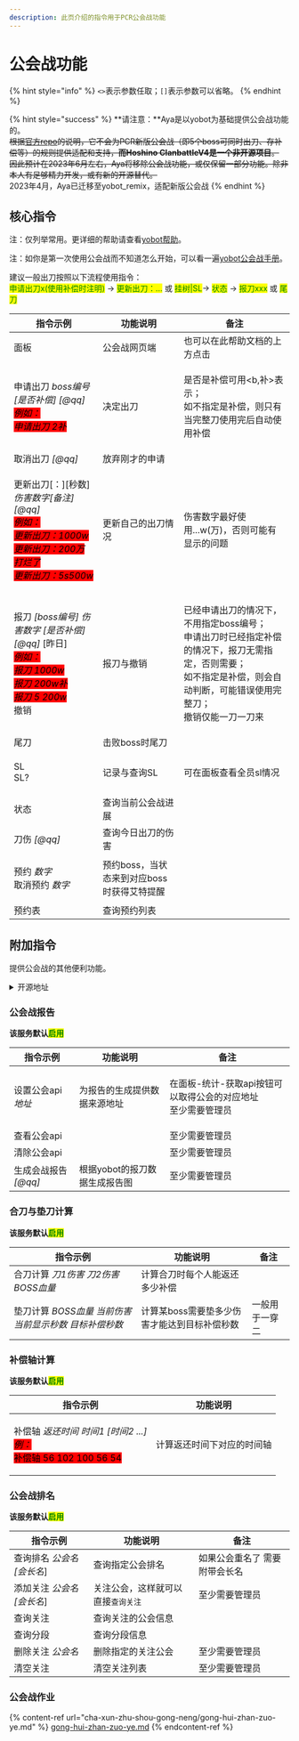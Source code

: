 ```yaml
---
description: 此页介绍的指令用于PCR公会战功能
---
```


# 公会战功能

{% hint style="info" %}
`<>`表示参数任取；`[]`表示参数可以省略。
{% endhint %}

{% hint style="success" %}
**请注意：**Aya是以yobot为基础提供公会战功能的。\
~~根据~~[~~官方repo~~](https://github.com/yuudi/yobot)~~的说明，它不会为PCR新版公会战（即5个boss可同时出刀、存补偿等）的规则提供适配和支持，**而Hoshino ClanbattleV4是一个非开源项目**。~~\
~~因此预计在2023年6月左右，Aya将移除公会战功能，或仅保留一部分功能。除非本人有足够精力开发，或有新的开源替代。~~\
2023年4月，Aya已迁移至yobot\_remix，适配新版公会战
{% endhint %}

## 核心指令

注：仅列举常用。更详细的帮助请查看[yobot帮助](https://madoka.fun/help/)。

注：如你是第一次使用公会战而不知道怎么开始，可以看一遍[yobot公会战手册](https://madoka.fun/manual)。

建议一般出刀按照以下流程使用指令：\
<mark style="color:green;">申请出刀x(使用补偿时注明)</mark> -> <mark style="color:green;">更新出刀：...</mark> 或 <mark style="color:green;">挂树|SL</mark>-> <mark style="color:green;">状态</mark> -> <mark style="color:green;">报刀xxx</mark> 或 <mark style="color:green;">尾刀</mark>

| 指令示例                                                                                                                                                                                                                                                                                                                          | 功能说明                      | 备注                                                                                                      |
| ----------------------------------------------------------------------------------------------------------------------------------------------------------------------------------------------------------------------------------------------------------------------------------------------------------------------------- | ------------------------- | ------------------------------------------------------------------------------------------------------- |
| 面板                                                                                                                                                                                                                                                                                                                            | 公会战网页端                    | 也可以在此帮助文档的上方点击                                                                                          |
| <p>申请出刀 <em>boss编号</em> <em>[是否补偿] [@qq]</em><br><em><mark style="background-color:red;">例如：</mark></em><br><em><mark style="background-color:red;">申请出刀 2补</mark></em></p>                                                                                                                                                   | 决定出刀                      | <p>是否是补偿可用&#x3C;b,补>表示；<br>如不指定是补偿，则只有当完整刀使用完后自动使用补偿</p>                                                |
| 取消出刀 _\[@qq]_                                                                                                                                                                                                                                                                                                                 | 放弃刚才的申请                   |                                                                                                         |
| <p>更新出刀[：][秒数]<em>伤害数字[备注] [@qq]</em><br><em><mark style="background-color:red;">例如：</mark></em><br><em><mark style="background-color:red;">更新出刀：1000w</mark></em><br><em><mark style="background-color:red;">更新出刀：200万 打烂了</mark></em><br><em><mark style="background-color:red;">更新出刀：5s500w</mark></em></p>                | 更新自己的出刀情况                 | 伤害数字最好使用...w(万)，否则可能有显示的问题                                                                              |
| <p>报刀 <em>[boss编号]</em> <em>伤害数字 [是否补偿] [@qq]</em> [昨日]<br><em><mark style="background-color:red;">例如：</mark></em><br><em><mark style="background-color:red;">报刀 1000w</mark></em><br><em><mark style="background-color:red;">报刀 200w补</mark></em><br><em><mark style="background-color:red;">报刀 5 200w</mark></em><br>撤销</p> | 报刀与撤销                     | <p>已经申请出刀的情况下，不用指定boss编号；<br>申请出刀时已经指定补偿的情况下，报刀无需指定，否则需要；<br>如不指定是补偿，则会自动判断，可能错误使用完整刀；<br>撤销仅能一刀一刀来</p> |
| 尾刀                                                                                                                                                                                                                                                                                                                            | 击败boss时尾刀                 |                                                                                                         |
| <p>SL<br>SL?</p>                                                                                                                                                                                                                                                                                                              | 记录与查询SL                   | 可在面板查看全员sl情况                                                                                            |
| 状态                                                                                                                                                                                                                                                                                                                            | 查询当前公会战进展                 |                                                                                                         |
| 刀伤 _\[@qq]_                                                                                                                                                                                                                                                                                                                   | 查询今日出刀的伤害                 |                                                                                                         |
| <p>预约 <em>数字</em><br>取消预约 <em>数字</em></p>                                                                                                                                                                                                                                                                                     | 预约boss，当状态来到对应boss时获得艾特提醒 |                                                                                                         |
| 预约表                                                                                                                                                                                                                                                                                                                           | 查询预约列表                    |                                                                                                         |

## 附加指令

提供公会战的其他便利功能。

<details>

<summary>开源地址</summary>

公会战报告：[https://github.com/zyujs/clanbattle\_report](https://github.com/zyujs/clanbattle\_report)

公会战排名：[https://github.com/zyujs/clanbattle\_rank](https://github.com/zyujs/clanbattle\_rank)

补偿轴计算器：[https://github.com/OREOCODEDEV/pcr\_time\_calculator](https://github.com/OREOCODEDEV/pcr\_time\_calculator)

</details>

### 公会战报告

**该服务默认**<mark style="color:green;">**启用**</mark>

| 指令示例            | 功能说明              | 备注                                          |
| --------------- | ----------------- | ------------------------------------------- |
| 设置公会api _地址_    | 为报告的生成提供数据来源地址    | <p>在面板-统计-获取api按钮可以取得公会的对应地址<br>至少需要管理员</p> |
| 查看公会api         |                   | 至少需要管理员                                     |
| 清除公会api         |                   | 至少需要管理员                                     |
| 生成会战报告 _\[@qq]_ | 根据yobot的报刀数据生成报告图 | 至少需要管理员                                     |

### 合刀与垫刀计算

**该服务默认**<mark style="color:green;">**启用**</mark>

| 指令示例                                 | 功能说明                     | 备注      |
| ------------------------------------ | ------------------------ | ------- |
| 合刀计算 _刀1伤害_ _刀2伤害_ _BOSS血量_          | 计算合刀时每个人能返还多少补偿          |         |
| 垫刀计算 _BOSS血量_ _当前伤害_ _当前显示秒数 目标补偿秒数_ | 计算某boss需要垫多少伤害才能达到目标补偿秒数 | 一般用于一穿二 |

### **补偿轴计算**

**该服务默认**<mark style="color:green;">**启用**</mark>

| 指令示例                                                                                                                                                                                  | 功能说明          |
| ------------------------------------------------------------------------------------------------------------------------------------------------------------------------------------- | ------------- |
| <p>补偿轴 <em>返还时间</em> <em>时间1</em> <em>[时间2 ...]</em><br><em><mark style="background-color:red;">例：</mark></em><br><mark style="background-color:red;">补偿轴 56 102 100 56 54</mark></p> | 计算返还时间下对应的时间轴 |

### 公会战排名

**该服务默认**<mark style="color:green;">**启用**</mark>

| 指令示例                | 功能说明               | 备注              |
| ------------------- | ------------------ | --------------- |
| 查询排名 _公会名_ _\[会长名_] | 查询指定公会排名           | 如果公会重名了 需要附带会长名 |
| 添加关注 _公会名 \[会长名_]   | 关注公会，这样就可以直接`查询关注` | 至少需要管理员         |
| 查询关注                | 查询关注的公会信息          |                 |
| 查询分段                | 查询分段信息             |                 |
| 删除关注 _公会名_          | 删除指定的关注公会          | 至少需要管理员         |
| 清空关注                | 清空关注列表             | 至少需要管理员         |

### 公会战作业

{% content-ref url="cha-xun-zhu-shou-gong-neng/gong-hui-zhan-zuo-ye.md" %}
[gong-hui-zhan-zuo-ye.md](cha-xun-zhu-shou-gong-neng/gong-hui-zhan-zuo-ye.md)
{% endcontent-ref %}

